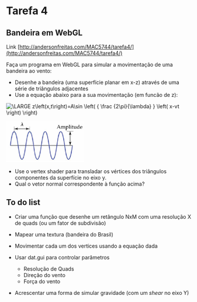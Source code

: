 # Tarefa 4
## Bandeira em WebGL

Link [http://andersonfreitas.com/MAC5744/tarefa4/](http://andersonfreitas.com/MAC5744/tarefa4/)

Faça um programa em WebGL para simular a movimentação de uma bandeira ao vento:

  - Desenhe a bandeira (uma superfície planar em x-z) através de uma série de triângulos adjacentes
  - Use a equação abaixo para a sua movimentação (em funcão de z):

  ![\LARGE z\left(x,t\right)=A\sin \left( { \frac {2\pi}{\lambda} } \left( x-vt \right) \right)](http://latex.codecogs.com/gif.latex?\LARGE&space;\LARGE&space;z\left(x,t\right)=A\sin&space;\left(&space;{&space;\frac&space;{2\pi}{\lambda}&space;}&space;\left(&space;x-vt&space;\right)&space;\right))

  ![amplitude](amplitude.png)

  - Use o vertex shader para transladar os vértices dos triângulos componentes da superfície no eixo y.
  - Qual o vetor normal correspondente à função acima?

## To do list

  - Criar uma função que desenhe um retângulo NxM com uma resolução X de quads (ou um fator de subdivisão)

  - Mapear uma textura (bandeira do Brasil)

  - Movimentar cada um dos vertices usando a equação dada

  - Usar dat.gui para controlar parâmetros
    - Resolução de Quads
    - Direção do vento
    - Força do vento

  - Acrescentar uma forma de simular gravidade (com um *shear* no eixo Y)


